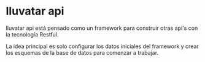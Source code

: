 # Iluvatar api

Iluvatar api está pensado como un framework para construir otras api's con la
tecnología Restful.

La idea principal es solo configurar los datos iniciales del framework y crear
los esquemas de la base de datos para comenzar a trabajar.

